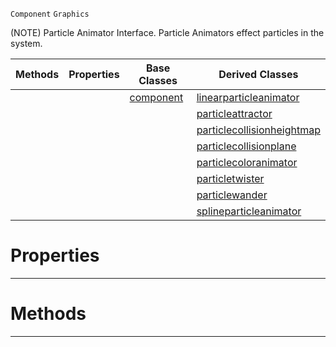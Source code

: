  `Component` `Graphics`



(NOTE) Particle Animator Interface. Particle Animators effect particles in the system.

|Methods|Properties|Base Classes|Derived Classes|
|---|---|---|---|
| | |[component](https://github.com/PlasmaEngine/PlasmaDocs/blob/master/code_reference/class_reference/component.markdown)|[linearparticleanimator](https://github.com/PlasmaEngine/PlasmaDocs/blob/master/code_reference/class_reference/linearparticleanimator.markdown)|
| | | |[particleattractor](https://github.com/PlasmaEngine/PlasmaDocs/blob/master/code_reference/class_reference/particleattractor.markdown)|
| | | |[particlecollisionheightmap](https://github.com/PlasmaEngine/PlasmaDocs/blob/master/code_reference/class_reference/particlecollisionheightmap.markdown)|
| | | |[particlecollisionplane](https://github.com/PlasmaEngine/PlasmaDocs/blob/master/code_reference/class_reference/particlecollisionplane.markdown)|
| | | |[particlecoloranimator](https://github.com/PlasmaEngine/PlasmaDocs/blob/master/code_reference/class_reference/particlecoloranimator.markdown)|
| | | |[particletwister](https://github.com/PlasmaEngine/PlasmaDocs/blob/master/code_reference/class_reference/particletwister.markdown)|
| | | |[particlewander](https://github.com/PlasmaEngine/PlasmaDocs/blob/master/code_reference/class_reference/particlewander.markdown)|
| | | |[splineparticleanimator](https://github.com/PlasmaEngine/PlasmaDocs/blob/master/code_reference/class_reference/splineparticleanimator.markdown)|


 #  Properties


---  
 #  Methods


---  
 

 